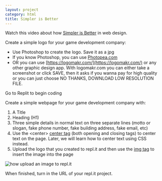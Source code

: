 ```yaml
---
layout: project
category: html
title: Simpler is Better
---
```


Watch this video about how [Simpler is Better](https://drive.google.com/open?id=1hpUxydU5K0Lv9N_UkXRrQDSfIBxV8RAp) in web design.


Create a simple logo for your game development company:
  - Use Photoshop to create the logo. Save it as a jpg
  - If you know Photoshop, you can use [Photopea.com](https://www.photopea.com/)
  - OR you can use [https://logomakr.com/](https://logomakr.com/) or any other graphic design app. With logomakr.com you can either take a screenshot or click SAVE, then it asks if you wanna pay for high quality or you can just choose NO THANKS, DOWNLOAD LOW RESOLUTION FILE.


Go to Replit to begin coding

Create a simple webpage for your game development company with:
1.  A Title
1.  Heading (H1)
1.  Three simple details in normal text on three separate lines (motto or slogan, fake phone number, fake building address, fake email, etc)
1.  Use the &lt;center&gt; [center tag](https://www.w3schools.com/tags/tag_center.asp) (both opening and closing tags) to center text on the page. Later, we will learn how to center text using CSS instead.
1.  Upload the logo that you created to repl.it and then use the [img tag](https://www.w3schools.com/tags/tag_img.asp) to insert the image into the page

![how upload an image to repl.it](/wdarchive/html/replitUploadImage.png)

When finished, turn in the URL of your repl.it project.

